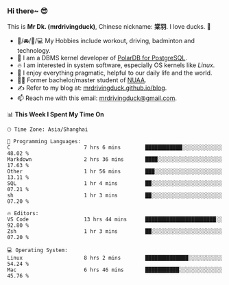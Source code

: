 ### Hi there~ 😎

This is **Mr Dk. (mrdrivingduck)**, Chinese nickname: **棠羽**. I love ducks. 🦆

- 💪/🚘/🏸/💻 My Hobbies include workout, driving, badminton and technology.
- 🍊 I am a DBMS kernel developer of [PolarDB for PostgreSQL](https://github.com/ApsaraDB/PolarDB-for-PostgreSQL).
- 🔥 I am interested in system software, especially OS kernels like *Linux*.
- 🔧 I enjoy everything pragmatic, helpful to our daily life and the world.
- 👨‍🎓 Former bachelor/master student of [NUAA](https://en.wikipedia.org/wiki/Nanjing_University_of_Aeronautics_and_Astronautics).
- ✍ Refer to my blog at: [mrdrivingduck.github.io/blog](https://mrdrivingduck.github.io/blog/).
- 📫 Reach me with this email: [mrdrivingduck@gmail.com](mailto:mrdrivingduck@gmail.com).

<!--START_SECTION:waka-->
📊 **This Week I Spent My Time On** 

```text
🕑︎ Time Zone: Asia/Shanghai

💬 Programming Languages: 
C                        7 hrs 6 mins        ████████████░░░░░░░░░░░░░   48.02 % 
Markdown                 2 hrs 36 mins       ████░░░░░░░░░░░░░░░░░░░░░   17.63 % 
Other                    1 hr 56 mins        ███░░░░░░░░░░░░░░░░░░░░░░   13.11 % 
SQL                      1 hr 4 mins         ██░░░░░░░░░░░░░░░░░░░░░░░   07.21 % 
sh                       1 hr 3 mins         ██░░░░░░░░░░░░░░░░░░░░░░░   07.20 % 

🔥 Editors: 
VS Code                  13 hrs 44 mins      ███████████████████████░░   92.80 % 
Zsh                      1 hr 3 mins         ██░░░░░░░░░░░░░░░░░░░░░░░   07.20 % 

💻 Operating System: 
Linux                    8 hrs 2 mins        ██████████████░░░░░░░░░░░   54.24 % 
Mac                      6 hrs 46 mins       ███████████░░░░░░░░░░░░░░   45.76 % 
```


<!--END_SECTION:waka-->

<!-- ![Mr Dk.'s GitHub Stats](https://github-readme-stats.vercel.app/api?username=mrdrivingduck&count_private&show_icons=true&theme=buefy) -->

<!-- ![Most Used Languages](https://github-readme-stats.vercel.app/api/top-langs/?username=mrdrivingduck&exclude_repo=mips32-CPU,snort-tcp-socket&theme=buefy&layout=compact&langs_count=10) -->


<!--
**mrdrivingduck/mrdrivingduck** is a ✨ _special_ ✨ repository because its `README.md` (this file) appears on your GitHub profile.

Here are some ideas to get you started:

- 🔭 I’m currently working on ...
- 🌱 I’m currently learning ...
- 👯 I’m looking to collaborate on ...
- 🤔 I’m looking for help with ...
- 💬 Ask me about ...
- 📫 How to reach me: ...
- 😄 Pronouns: ...
- ⚡ Fun fact: ...
-->
